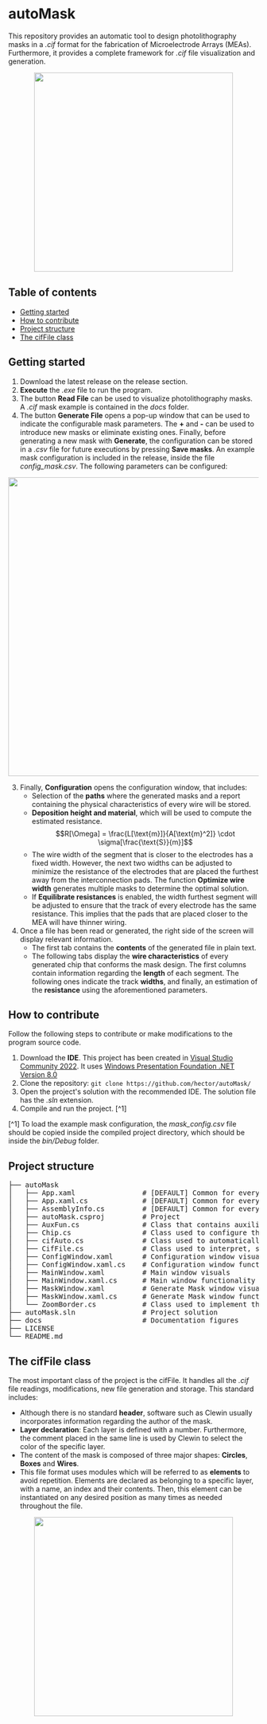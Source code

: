 # autoMask
This repository provides an automatic tool to design photolithography masks in a *.cif* format for the fabrication of Microelectrode Arrays (MEAs). Furthermore, it provides a complete framework for *.cif* file visualization and generation.

<div align="center">
    <img src="https://github.com/hector/autoMask/main/docs/mask_example.png" width="400">
</div>

## Table of contents
- [Getting started](#getting-started)
- [How to contribute](#how-to-contribute)
- [Project structure](#project-structure)
- [The cifFile class](#the-cif-file-class)


## Getting started
1. Download the latest release on the release section.
2. **Execute** the *.exe* file to run the program. 
1. The button **Read File** can be used to visualize photolithography masks. A *.cif* mask example is contained in the *docs* folder.
2. The button **Generate File** opens a pop-up window that can be used to indicate the configurable mask parameters. The **+** and **-** can be used to introduce new masks or eliminate existing ones. Finally, before generating a new mask with **Generate**, the configuration can be stored in a *.csv* file for future executions by pressing **Save masks**. An example mask configuration is included in the release, inside the file *config_mask.csv*. The following parameters can be configured:

<div align="center">
    <img src="https://github.com/hector/autoMask/main/docs/mask_parameters.png" width="600">
</div>

3. Finally, **Configuration** opens the configuration window, that includes: 
    - Selection of the **paths** where the generated masks and a report containing the physical characteristics of every wire will be stored. 
    - **Deposition height and material**, which will be used to compute the estimated resistance.
    $$R[\Omega] = \frac{L[\text{m}]}{A[\text{m}^2]} \cdot \sigma[\frac{\text{S}}{m}]$$
    - The wire width of the segment that is closer to the electrodes has a fixed width. However, the next two widths can be adjusted to minimize the resistance of the electrodes that are placed the furthest away from the interconnection pads. The function **Optimize wire width** generates multiple masks to determine the optimal solution.
    - If **Equilibrate resistances** is enabled, the width furthest segment will be adjusted to ensure that the track of every electrode has the same resistance. This implies that the pads that are placed closer to the MEA will have thinner wiring.
4. Once a file has been read or generated, the right side of the screen will display relevant information.
    - The first tab contains the **contents** of the generated file in plain text.
    - The following tabs display the **wire characteristics** of every generated chip that conforms the mask design. The first columns contain information regarding the **length** of each segment. The following ones indicate the  track **widths**, and finally, an estimation of the **resistance** using the aforementioned parameters.

## How to contribute
Follow the following steps to contribute or make modifications to the program source code. 
1. Download the **IDE**. This project has been created in [Visual Studio Community 2022](https://visualstudio.microsoft.com/). It uses [Windows Presentation Foundation .NET Version 8.0](https://learn.microsoft.com/en-us/dotnet/desktop/wpf/overview/?view=netdesktop-8.0)
2. Clone the repository: ```git clone https://github.com/hector/autoMask/```
3. Open the project's solution with the recommended IDE. The solution file has the  *.sln* extension.
4. Compile and run the project. [^1]

[^1] To load the example mask configuration, the *mask_config.csv* file should be copied inside the compiled project directory, which should be inside the *bin/Debug* folder.

## Project structure
<pre>
├── autoMask
│   ├── App.xaml                # [DEFAULT] Common for every WPF app
│   ├── App.xaml.cs             # [DEFAULT] Common for every WPF app
│   ├── AssemblyInfo.cs         # [DEFAULT] Common for every WPF app
│   ├── autoMask.csproj         # Project
│   ├── AuxFun.cs               # Class that contains auxiliary functions
│   ├── Chip.cs                 # Class used to configure the generation parameters.
│   ├── cifAuto.cs              # Class used to automatically design masks
│   ├── CifFile.cs              # Class used to interpret, store and visualize masks
│   ├── ConfigWindow.xaml       # Configuration window visuals
│   ├── ConfigWindow.xaml.cs    # Configuration window functionality
│   ├── MainWindow.xaml         # Main window visuals
│   ├── MainWindow.xaml.cs      # Main window functionality
│   ├── MaskWindow.xaml         # Generate Mask window visuals
│   ├── MaskWindow.xaml.cs      # Generate Mask window functionality
│   └── ZoomBorder.cs           # Class used to implement the pan and zoom function
├── autoMask.sln                # Project solution
├── docs                        # Documentation figures
├── LICENSE
└── README.md
</pre>

## The cifFile class
The most important class of the project is the cifFile. It handles all the *.cif* file readings, modifications, new file generation and storage. This standard includes:
- Although there is no standard **header**, software such as Clewin usually incorporates information regarding the author of the mask. 
- **Layer declaration**: Each layer is defined with a number. Furthermore, the comment placed in the same line is used by Clewin to select the color of the specific layer.
- The content of the mask is composed of three major shapes: **Circles**, **Boxes** and **Wires**.
- This file format uses modules which will be referred to as **elements** to avoid repetition. Elements are declared as belonging to a specific layer, with a name, an index and their contents. Then, this element can be instantiated on any desired position as many times as needed throughout the file.

<div align="center">
    <img src="https://github.com/hector/autoMask/main/docs/cif_file_structure.png" width="400">
</div>


